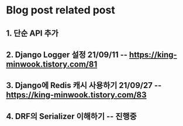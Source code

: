 # Blog post related post

## 1. 단순 API 추가

## 2. Django Logger 설정 21/09/11 -- https://king-minwook.tistory.com/81

## 3. Django에 Redis 캐시 사용하기 21/09/27 -- https://king-minwook.tistory.com/83

## 4. DRF의 Serializer 이해하기 -- 진행중
